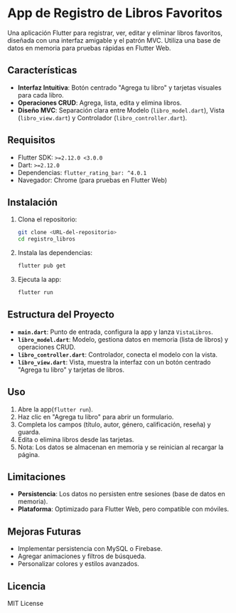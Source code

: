 # App de Registro de Libros Favoritos

Una aplicación Flutter para registrar, ver, editar y eliminar libros favoritos, diseñada con una interfaz amigable y el patrón MVC. Utiliza una base de datos en memoria para pruebas rápidas en Flutter Web.

## Características
- **Interfaz Intuitiva**: Botón centrado "Agrega tu libro" y tarjetas visuales para cada libro.
- **Operaciones CRUD**: Agrega, lista, edita y elimina libros.
- **Diseño MVC**: Separación clara entre Modelo (`libro_model.dart`), Vista (`libro_view.dart`) y Controlador (`libro_controller.dart`).

## Requisitos
- Flutter SDK: `>=2.12.0 <3.0.0`
- Dart: `>=2.12.0`
- Dependencias: `flutter_rating_bar: ^4.0.1`
- Navegador: Chrome (para pruebas en Flutter Web)

## Instalación
1. Clona el repositorio:
   ```bash
   git clone <URL-del-repositorio>
   cd registro_libros
   ```
2. Instala las dependencias:
   ```bash
   flutter pub get
   ```
3. Ejecuta la app:
   ```bash
   flutter run
   ```

## Estructura del Proyecto
- **`main.dart`**: Punto de entrada, configura la app y lanza `VistaLibros`.
- **`libro_model.dart`**: Modelo, gestiona datos en memoria (lista de libros) y operaciones CRUD.
- **`libro_controller.dart`**: Controlador, conecta el modelo con la vista.
- **`libro_view.dart`**: Vista, muestra la interfaz con un botón centrado "Agrega tu libro" y tarjetas de libros.

## Uso
1. Abre la app(`flutter run`).
2. Haz clic en "Agrega tu libro" para abrir un formulario.
3. Completa los campos (título, autor, género, calificación, reseña) y guarda.
4. Edita o elimina libros desde las tarjetas.
5. Nota: Los datos se almacenan en memoria y se reinician al recargar la página.

## Limitaciones
- **Persistencia**: Los datos no persisten entre sesiones (base de datos en memoria).
- **Plataforma**: Optimizado para Flutter Web, pero compatible con móviles.

## Mejoras Futuras
- Implementar persistencia con MySQL o Firebase.
- Agregar animaciones y filtros de búsqueda.
- Personalizar colores y estilos avanzados.

## Licencia
MIT License
